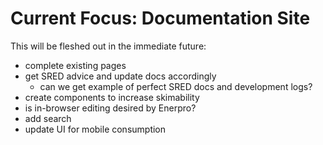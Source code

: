 # Current Focus: Documentation Site

This will be fleshed out in the immediate future:
- complete existing pages
- get SRED advice and update docs accordingly
  - can we get example of perfect SRED docs and development logs?
- create components to increase skimability
- is in-browser editing desired by Enerpro?
- add search
- update UI for mobile consumption
